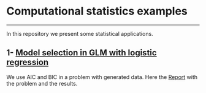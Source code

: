 # Computational statistics examples

---

In this repository we present some statistical applications. 

## 1- [Model selection in GLM with logistic regression](https://github.com/msilver22/Computational_statistics/tree/main/GLM_model_selection)

We use AIC and BIC in a problem with generated data. Here the [Report](https://github.com/msilver22/Computational_statistics/blob/main/GLM_model_selection/A-report.pdf) with the problem and the results.


